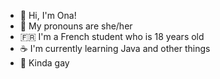 - 👋 Hi, I'm Ona!
- 💫 My pronouns are she/her
- 🇫🇷 I'm a French student who is 18 years old
- ☕ I'm currently learning Java and other things
- 🌈 Kinda gay

